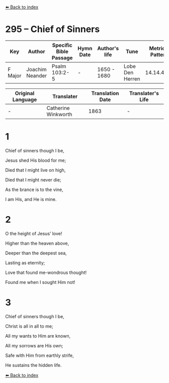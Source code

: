 [⬅️ Back to index](../README.md)

# 295 – Chief of Sinners

Key | Author   | Specific Bible Passage     |Hymn Date |Author's life |Tune |Metrical Pattern   |Composer/Source                                                                                        
-- | --------- | ---------------------------|----------|--------------|-----|-------------------|-------------   
F Major  | Joachim Neander      | Psalm 103:2-5 | -  | 1650 - 1680 | Lobe Den Herren | 14.14.4.7.8 | Chorale Book for England, 1863 

Original Language | Translater | Translation Date   | Translater's Life     
----------------- | --------- | --------------------|-------------   
\-  | Catherine Winkworth      | 1863 | -  | 1827 - 1878 



# 1

Chief of sinners though I be,

Jesus shed His blood for me;

Died that I might live on high,

Died that I might never die;

As the brance is to the vine,

I am His, and He is mine.



# 2

O the height of Jesus’ love!

Higher than the heaven above,

Deeper than the deepest sea,

Lasting as eternity;

Love that found me-wondrous thought!

Found me when I sought Him not!



# 3

Chief of sinners though I be,

Christ is all in all to me;

All my wants to Him are known,

All my sorrows are His own;

Safe with Him from earthly strife,

He sustains the hidden life.

[⬅️ Back to index](../README.md)
